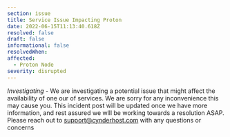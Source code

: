 ```yaml
---
section: issue
title: Service Issue Impacting Proton
date: 2022-06-15T11:13:40.618Z
resolved: false
draft: false
informational: false
resolvedWhen: 
affected:
  - Proton Node
severity: disrupted
---
```

*Investigating* - We are investigating a potential issue that might affect the availability of one our of services. We are sorry for any inconvenience this may cause you. This incident post will be updated once we have more information, and rest assured we wlll be working towards a resolution ASAP. Please reach out to support@cynderhost.com with any questions or concerns

